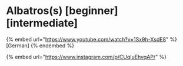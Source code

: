 # Albatros(s) \[beginner] \[intermediate]

{% embed url="https://www.youtube.com/watch?v=1Sx9h-XsdE8" %}
\[German]
{% endembed %}

{% embed url="https://www.instagram.com/p/CUqIuEhvqAP/" %}
